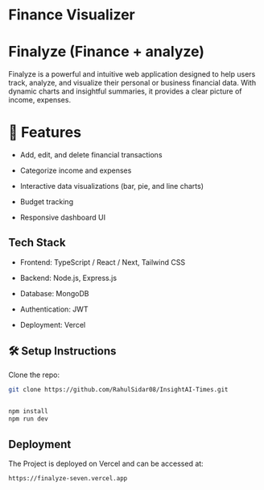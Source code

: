
#  Finance Visualizer
# Finalyze (Finance + analyze)

Finalyze is a powerful and intuitive web application designed to help users track, analyze, and visualize their personal or business financial data. With dynamic charts and insightful summaries, it provides a clear picture of income, expenses.


 # 🚀 Features


- Add, edit, and delete financial transactions

- Categorize income and expenses

- Interactive data visualizations (bar, pie, and line charts)

- Budget tracking

- Responsive dashboard UI





## Tech Stack

- Frontend: TypeScript / React / Next, Tailwind CSS 

- Backend: Node.js, Express.js

- Database: MongoDB 

- Authentication: JWT 

- Deployment:  Vercel


## 🛠️ Setup Instructions

Clone the repo:

```bash
git clone https://github.com/RahulSidar08/InsightAI-Times.git
  
```


```bash
npm install
npm run dev

```


## Deployment

The Project is deployed on Vercel and can be accessed at:

```bash
https://finalyze-seven.vercel.app
```
